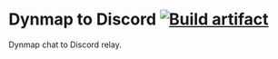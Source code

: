 # Dynmap to Discord [![Build artifact](https://img.shields.io/github/actions/workflow/status/Virenbar/DynmapToDiscordTS/build-artifact.yml?label=Build&logo=github)](https://github.com/Virenbar/DynmapToDiscordTS/actions/workflows/build-artifact.yml)

Dynmap chat to Discord relay.
